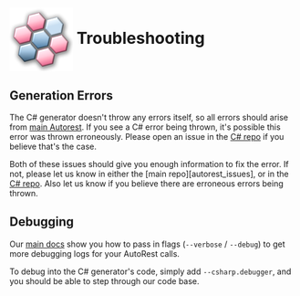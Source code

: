 # <img align="center" src="./images/logo.png">  Troubleshooting

## Generation Errors

The C# generator doesn't throw any errors itself, so all errors should arise from [main Autorest][main_docs].
If you see a C# error being thrown, it's possible this error was thrown erroneously. Please open an issue
in the [C# repo][autorest_csharp_issues] if you believe that's the case.

Both of these issues should give you enough information to fix the error. If not, please let us know in either the [main repo][autorest_issues], or in the [C# repo][autorest_csharp_repo]. Also let us know if you believe
there are erroneous errors being thrown.

## Debugging

Our [main docs][main_debugging] show you how to pass in flags (`--verbose` / `--debug`) to get more debugging logs for your AutoRest calls.

To debug into the C# generator's code, simply add `--csharp.debugger`, and you should be able to step through our code base.

<!-- LINKS -->
[main_docs]: https://github.com/Azure/autorest/tree/master/docs/troubleshooting.md
[autorest_csharp_issues]: https://github.com/Azure/autorest.csharp/issues
[main_debugging]: https://github.com/Azure/autorest/tree/master/docs/troubleshooting.md#debugging
[autorest_csharp_repo]: https://github.com/Azure/autorest.csharp